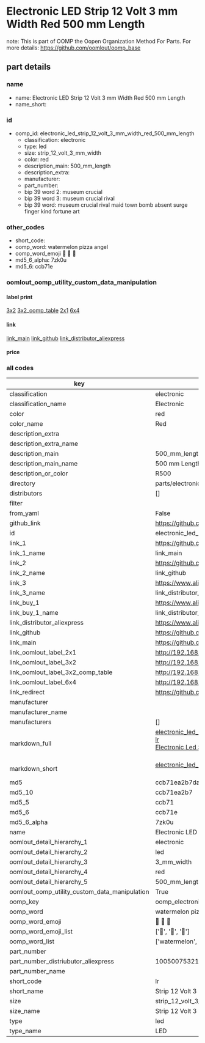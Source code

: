 # Electronic LED Strip 12 Volt 3 mm Width Red 500 mm Length  

note: This is part of OOMP the Oopen Organization Method For Parts. For more details: https://github.com/oomlout/oomp_base

##  part details
  







### name
* name: Electronic LED Strip 12 Volt 3 mm Width Red 500 mm Length
* name_short: 
### id
* oomp_id: electronic_led_strip_12_volt_3_mm_width_red_500_mm_length
  * classification: electronic
  * type: led
  * size: strip_12_volt_3_mm_width
  * color: red
  * description_main: 500_mm_length
  * description_extra: 
  * manufacturer: 
  * part_number: 
  * bip 39 word 2: museum crucial
  * bip 39 word 3: museum crucial rival
  * bip 39 word: museum crucial rival maid town bomb absent surge finger kind fortune art

### other_codes
* short_code: 
* oomp_word: watermelon pizza angel
* oomp_word_emoji :watermelon: :pizza: :angel:
* md5_6_alpha: 7zk0u
* md5_6: ccb71e






### oomlout_oomp_utility_custom_data_manipulation
#### label print
[3x2](http://192.168.1.245:1112/?label=oomp%207zk0u)
[3x2_oomp_table](http://192.168.1.108:1112/?label=oomp%207zk0u)
[2x1](http://192.168.1.242:1112/?label=oomp%207zk0u)
[6x4](http://192.168.1.55:1112/?label=oomp%207zk0u)    

#### link

[link_main](https://github.com/oomlout/oomlout_oomp_version_1_messy/tree/main/parts/electronic_led_strip_12_volt_3_mm_width_red_500_mm_length) [link_github](https://github.com/oomlout/oomlout_oomp_version_1_messy/tree/main/parts/electronic_led_strip_12_volt_3_mm_width_red_500_mm_length) [link_distributor_aliexpress](https://www.aliexpress.com/item/1005007532172895.html)                            

#### price







### all codes 
| key | value |  
| --- | --- |  
| classification | electronic |  
| classification_name | Electronic |  
| color | red |  
| color_name | Red |  
| description_extra |  |  
| description_extra_name |  |  
| description_main | 500_mm_length |  
| description_main_name | 500 mm Length |  
| description_or_color | R500 |  
| directory | parts/electronic_led_strip_12_volt_3_mm_width_red_500_mm_length |  
| distributors | [] |  
| filter |  |  
| from_yaml | False |  
| github_link | https://github.com/oomlout/oomlout_oomp_part_src/tree/main/parts/electronic_led_strip_12_volt_3_mm_width_red_500_mm_length |  
| id | electronic_led_strip_12_volt_3_mm_width_red_500_mm_length |  
| link_1 | https://github.com/oomlout/oomlout_oomp_version_1_messy/tree/main/parts/electronic_led_strip_12_volt_3_mm_width_red_500_mm_length |  
| link_1_name | link_main |  
| link_2 | https://github.com/oomlout/oomlout_oomp_version_1_messy/tree/main/parts/electronic_led_strip_12_volt_3_mm_width_red_500_mm_length |  
| link_2_name | link_github |  
| link_3 | https://www.aliexpress.com/item/1005007532172895.html |  
| link_3_name | link_distributor_aliexpress |  
| link_buy_1 | https://www.aliexpress.com/item/1005007532172895.html |  
| link_buy_1_name | link_distributor_aliexpress |  
| link_distributor_aliexpress | https://www.aliexpress.com/item/1005007532172895.html |  
| link_github | https://github.com/oomlout/oomlout_oomp_version_1_messy/tree/main/parts/electronic_led_strip_12_volt_3_mm_width_red_500_mm_length |  
| link_main | https://github.com/oomlout/oomlout_oomp_version_1_messy/tree/main/parts/electronic_led_strip_12_volt_3_mm_width_red_500_mm_length |  
| link_oomlout_label_2x1 | http://192.168.1.242:1112/?label=oomp%207zk0u |  
| link_oomlout_label_3x2 | http://192.168.1.245:1112/?label=oomp%207zk0u |  
| link_oomlout_label_3x2_oomp_table | http://192.168.1.108:1112/?label=oomp%207zk0u |  
| link_oomlout_label_6x4 | http://192.168.1.55:1112/?label=oomp%207zk0u |  
| link_redirect | https://github.com/oomlout/oomlout_oomp_version_1_messy/tree/main/parts/electronic_led_strip_12_volt_3_mm_width_red_500_mm_length |  
| manufacturer |  |  
| manufacturer_name |  |  
| manufacturers | [] |  
| markdown_full | [electronic_led_strip_12_volt_3_mm_width_red_500_mm_length](none)<br>[lr](none)<br>[Electronic Led Strip 12 Volt 3 Mm Width Red 500 Mm Length](none)<br><br> |  
| markdown_short | [electronic_led_strip_12_volt_3_mm_width_red_500_mm_length](none)<br><br> |  
| md5 | ccb71ea2b7da401464f32861754d1c8d |  
| md5_10 | ccb71ea2b7 |  
| md5_5 | ccb71 |  
| md5_6 | ccb71e |  
| md5_6_alpha | 7zk0u |  
| name | Electronic LED Strip 12 Volt 3 mm Width Red 500 mm Length |  
| oomlout_detail_hierarchy_1 | electronic |  
| oomlout_detail_hierarchy_2 | led |  
| oomlout_detail_hierarchy_3 | 3_mm_width |  
| oomlout_detail_hierarchy_4 | red |  
| oomlout_detail_hierarchy_5 | 500_mm_length |  
| oomlout_oomp_utility_custom_data_manipulation | True |  
| oomp_key | oomp_electronic_led_strip_12_volt_3_mm_width_red_500_mm_length |  
| oomp_word | watermelon pizza angel |  
| oomp_word_emoji | :watermelon: :pizza: :angel: |  
| oomp_word_emoji_list | [':watermelon:', ':pizza:', ':angel:'] |  
| oomp_word_list | ['watermelon', 'pizza', 'angel'] |  
| part_number |  |  
| part_number_distriubutor_aliexpress | 1005007532172895 |  
| part_number_name |  |  
| short_code | lr |  
| short_name | Strip 12 Volt 3 Mm Width Red500 Mm Length Led |  
| size | strip_12_volt_3_mm_width |  
| size_name | Strip 12 Volt 3 mm Width |  
| type | led |  
| type_name | LED |  
